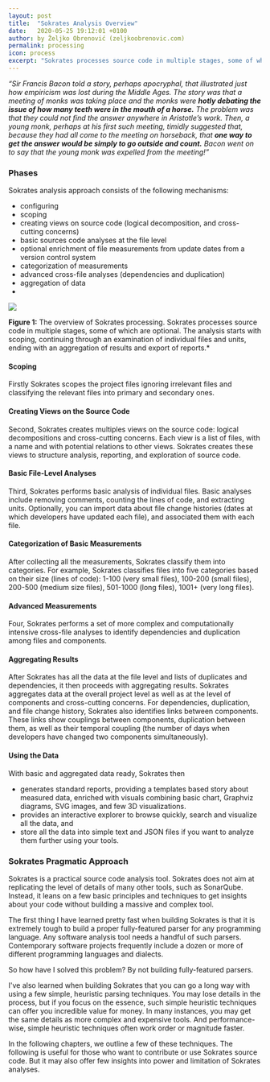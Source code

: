```yaml
---
layout: post
title:  "Sokrates Analysis Overview"
date:   2020-05-25 19:12:01 +0100
author: by Željko Obrenović (zeljkoobrenovic.com)
permalink: processing
icon: process
excerpt: "Sokrates processes source code in multiple stages, some of which are optional. The analysis starts with scoping, continuing through an examination of individual files and units, ending with an aggregation of results and export of reports."
---
```


*“Sir Francis Bacon told a story, perhaps apocryphal, that illustrated just how empiricism was lost during the Middle Ages. The story was that a meeting of monks was taking place and the monks were **hotly debating the issue of how many teeth were in the mouth of a horse.** The problem was that they could not find the answer anywhere in Aristotle’s work. Then, a young monk, perhaps at his first such meeting, timidly suggested that, because they had all come to the meeting on horseback, that **one way to get the answer would be simply to go outside and count.** Bacon went on to say that the young monk was expelled from the meeting!”*


### Phases

Sokrates analysis approach consists of the following mechanisms:

* configuring
* scoping
* creating views on source code (logical decomposition, and cross-cutting concerns)
* basic sources code analyses at the file level
* optional enrichment of file measurements from update dates from a version control system
* categorization of measurements
* advanced cross-file analyses (dependencies and duplication)
* aggregation of data
*

![](assets/images/sokrates/analytics-processing-details.png)

**Figure 1:** The overview of Sokrates processing. Sokrates processes source code in multiple stages, some of which are optional. The analysis starts with scoping, continuing through an examination of individual files and units, ending with an aggregation of results and export of reports.*

#### Scoping

Firstly Sokrates scopes the project files ignoring irrelevant files and classifying the relevant files into primary and secondary ones.

#### Creating Views on the Source Code

Second, Sokrates creates multiples views on the source code: logical decompositions and cross-cutting concerns.  Each view is a list of files, with a name and with potential relations to other views. Sokrates creates these views to structure analysis, reporting, and exploration of source code.

#### Basic File-Level Analyses

Third, Sokrates performs basic analysis of individual files. Basic analyses include removing comments, counting the lines of code, and extracting units. Optionally, you can import data about file change histories (dates at which developers have updated each file), and associated them with each file.


#### Categorization of Basic Measurements

After collecting all the measurements, Sokrates classify them into categories. For example, Sokrates classifies files into five categories based on their size (lines of code): 1-100 (very small files), 100-200 (small files), 200-500 (medium size files), 501-1000 (long files), 1001+ (very long files).

#### Advanced Measurements

Four, Sokrates performs a set of more complex and computationally intensive cross-file analyses to identify dependencies and duplication among files and components.

#### Aggregating Results

After Sokrates has all the data at the file level and lists of duplicates and dependencies, it then proceeds with aggregating results. Sokrates aggregates data at the overall project level as well as at the level of components and cross-cutting concerns. For dependencies, duplication, and file change history, Sokrates also identifies links between components. These links show couplings between components, duplication between them, as well as their temporal coupling (the number of days when developers have changed two components simultaneously).


#### Using the Data
With basic and aggregated data ready, Sokrates then
* generates standard reports, providing a templates based story about measured data, enriched with visuals combining basic chart, Graphviz diagrams,  SVG images, and few 3D visualizations.
* provides an interactive explorer to browse quickly, search and visualize all the data, and
* store all the data into simple text and JSON files  if you want to analyze them further using your tools.


### Sokrates Pragmatic Approach

Sokrates is a practical source code analysis tool. Sokrates does not aim at replicating the level of details of many other tools, such as SonarQube. Instead, it leans on a few basic principles and techniques to get insights about your code without building a massive and complex tool.

The first thing I have learned pretty fast when building Sokrates is that it is extremely tough to build a proper fully-featured parser for any programming language.  Any software analysis tool needs a handful of such parsers. Contemporary software projects frequently include a dozen or more of different programming languages and dialects.

So how have I solved this problem? By not building fully-featured parsers.

 I've also learned when building Sokrates that you can go a long way with using a few simple, heuristic parsing techniques. You may lose details in the process, but if you focus on the essence, such simple heuristic techniques can offer you incredible value for money. In many instances, you may get the same details as more complex and expensive tools. And performance-wise, simple heuristic techniques often work order or magnitude faster.

In the following chapters, we outline a few of these techniques. The following is useful for those who want to contribute or use Sokrates source code. But it may also offer few insights into power and limitation of Sokrates analyses.
